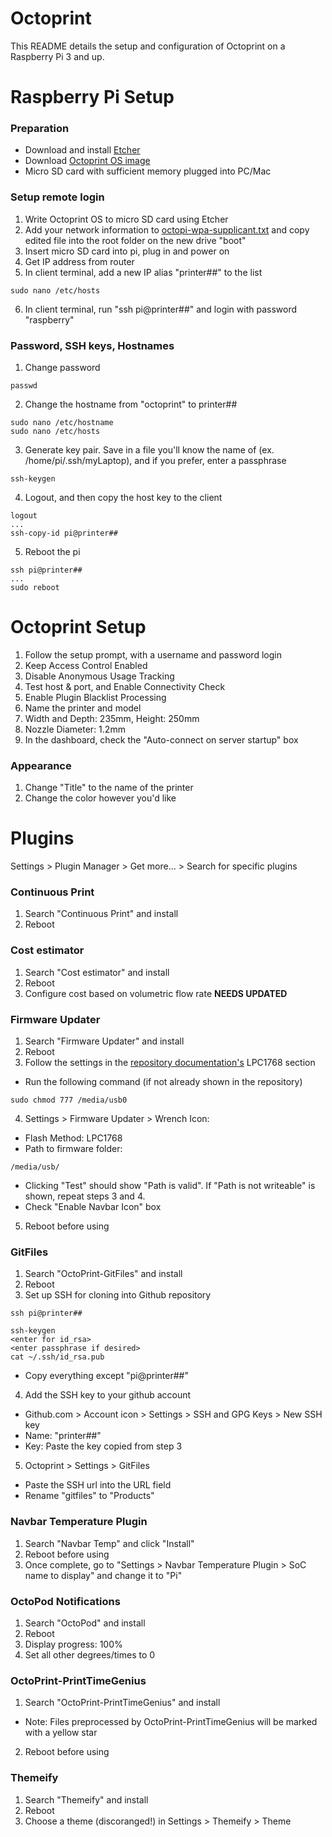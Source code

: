 # Octoprint
This README details the setup and configuration of Octoprint on a Raspberry Pi 3 and up.

# Raspberry Pi Setup

### Preparation
- Download and install [Etcher](https://www.balena.io/etcher/)
- Download [Octoprint OS image](https://octoprint.org/download/)
- Micro SD card with sufficient memory plugged into PC/Mac

### Setup remote login
1. Write Octoprint OS to micro SD card using Etcher
2. Add your network information to [octopi-wpa-supplicant.txt](octopi-wpa-supplicant.txt) and copy edited file into the root folder on the new drive "boot"
3. Insert micro SD card into pi, plug in and power on
4. Get IP address from router
5. In client terminal, add a new IP alias "printer##" to the list
```
sudo nano /etc/hosts
```
6. In client terminal, run "ssh pi@printer##" and login with password "raspberry"

### Password, SSH keys, Hostnames
1. Change password
```
passwd
```
2. Change the hostname from "octoprint" to printer##
```
sudo nano /etc/hostname
sudo nano /etc/hosts
```
3. Generate key pair. Save in a file you'll know the name of (ex. /home/pi/.ssh/myLaptop), and if you prefer, enter a passphrase
```
ssh-keygen
```
4. Logout, and then copy the host key to the client
```
logout
...
ssh-copy-id pi@printer##
```
5. Reboot the pi
```
ssh pi@printer##
...
sudo reboot
```




# Octoprint Setup
1. Follow the setup prompt, with a username and password login
2. Keep Access Control Enabled
3. Disable Anonymous Usage Tracking
4. Test host & port, and Enable Connectivity Check
5. Enable Plugin Blacklist Processing
6. Name the printer and model
7. Width and Depth: 235mm, Height: 250mm
8. Nozzle Diameter: 1.2mm
3. In the dashboard, check the "Auto-connect on server startup" box
### Appearance
1. Change "Title" to the name of the printer
2. Change the color however you'd like



# Plugins
Settings > Plugin Manager > Get more... > Search for specific plugins

### Continuous Print
1. Search "Continuous Print" and install
2. Reboot

### Cost estimator
1. Search "Cost estimator" and install
2. Reboot
3. Configure cost based on volumetric flow rate **NEEDS UPDATED**

### Firmware Updater
1. Search "Firmware Updater" and install
2. Reboot
3. Follow the settings in the [repository documentation's](https://github.com/OctoPrint/OctoPrint-FirmwareUpdater#lpc1768-boards) LPC1768 section
- Run the following command (if not already shown in the repository)
```
sudo chmod 777 /media/usb0
```
4. Settings > Firmware Updater > Wrench Icon:
- Flash Method: LPC1768
- Path to firmware folder: 
```
/media/usb/
```
- Clicking "Test" should show "Path is valid". If "Path is not writeable" is shown, repeat steps 3 and 4.
- Check "Enable Navbar Icon" box
5. Reboot before using

### GitFiles
1. Search "OctoPrint-GitFiles" and install
2. Reboot
3. Set up SSH for cloning into Github repository
```
ssh pi@printer##
```
```
ssh-keygen
<enter for id_rsa>
<enter passphrase if desired>
cat ~/.ssh/id_rsa.pub
```
- Copy everything except "pi@printer##"
4. Add the SSH key to your github account
- Github.com > Account icon > Settings > SSH and GPG Keys > New SSH key
- Name: "printer##"
- Key: Paste the key copied from step 3
5. Octoprint > Settings > GitFiles
- Paste the SSH url into the URL field
- Rename "gitfiles" to "Products"

### Navbar Temperature Plugin
1. Search "Navbar Temp" and click "Install"
2. Reboot before using
3. Once complete, go to "Settings > Navbar Temperature Plugin > SoC name to display" and change it to "Pi"

### OctoPod Notifications
1. Search "OctoPod" and install
2. Reboot
3. Display progress: 100%
4. Set all other degrees/times to 0

### OctoPrint-PrintTimeGenius
1. Search "OctoPrint-PrintTimeGenius" and install
- Note: Files preprocessed by OctoPrint-PrintTimeGenius will be marked with a yellow star
2. Reboot before using

### Themeify
1. Search "Themeify" and install
2. Reboot
3. Choose a theme (discoranged!) in Settings > Themeify > Theme






